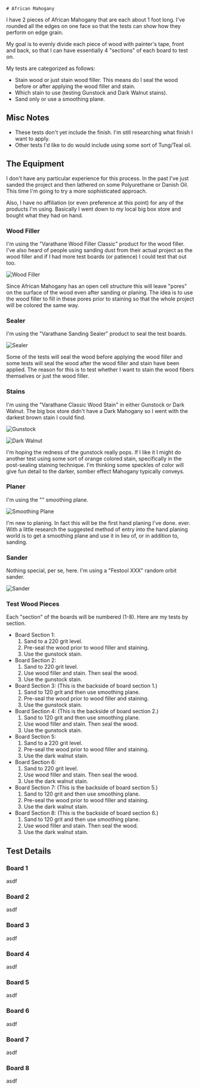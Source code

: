
    # African Mahogany

I have 2 pieces of African Mahogany that are each about 1 foot long.  I've rounded all the edges on one face so that the
tests can show how they perform on edge grain.

My goal is to evenly divide each piece of wood with painter's tape, front and back, so that I can have essentially 4 
"sections" of each board to test on.

My tests are categorized as follows:
* Stain wood or just stain wood filler.  This means do I seal the wood before or after applying the wood filler and
stain.
* Which stain to use (testing Gunstock and Dark Walnut stains).
* Sand only or use a smoothing plane.

## Misc Notes
- These tests don't yet include the finish.  I'm still researching what finish I want to apply.
- Other tests I'd like to do would include using some sort of Tung/Teal oil.

## The Equipment
I don't have any particular experience for this process.  In the past I've just sanded the project and then lathered on
some Polyurethane or Danish Oil.  This time I'm going to try a more sophisticated approach.

Also, I have no affiliation (or even preference at this point) for any of the products I'm using.  Basically I went down
to my local big box store and bought what they had on hand.

### Wood Filler
I'm using the "Varathane Wood Filler Classic" product for the wood filler.  I've also heard of people using sanding dust
from their actual project as the wood filler and if I had more test boards (or patience) I could test that out too.

![Wood Filler](/.images/wood-filler.png)

Since African Mahogany has an open cell structure this will leave "pores" on the surface of the wood even after sanding
or planing.  The idea is to use the wood filler to fill in these pores prior to staining so that the whole project will
be colored the same way.

### Sealer
I'm using the "Varathane Sanding Sealer" product to seal the test boards.

![Sealer](/.images/wood_sealer.png)

Some of the tests will seal the wood before applying the wood filler and some tests will seal the wood after the wood 
filler and stain have been applied.  The reason for this is to test whether I want to stain the wood fibers themselves
or just the wood filler.

### Stains
I'm using the "Varathane Classic Wood Stain" in either Gunstock or Dark Walnut.  The big box store didn't have a Dark
Mahogany so I went with the darkest brown stain I could find.

![Gunstock](/.images/stain_gunstock.png)

![Dark Walnut](/.images/stain_dark-walnut.png)

I'm hoping the redness of the gunstock really pops.  If I like it I might do another test using some sort of orange
colored stain, specifically in the post-sealing staining technique.  I'm thinking some speckles of color will give fun
detail to the darker, somber effect Mahogany typically conveys.

### Planer
I'm using the "" smoothing plane.

![Smoothing Plane](/.images/smoothing-plane.png)

I'm new to planing.  In fact this will be the first hand planing I've done. ever.  With a little research the
suggested method of entry into the hand planing world is to get a smoothing plane and use it in lieu of, or in addition
to, sanding.

### Sander
Nothing special, per se, here.  I'm using a "Festool XXX" random orbit sander.

![Sander](/.images/sander.png)

### Test Wood Pieces
Each "section" of the boards will be numbered (1-8).  Here are my tests by section.
* Board Section 1:
  1. Sand to a 220 grit level.
  1. Pre-seal the wood prior to wood filler and staining.
  1. Use the gunstock stain.
* Board Section 2:
  1. Sand to 220 grit level.
  1. Use wood filler and stain.  Then seal the wood.
  1. Use the gunstock stain.
* Board Section 3: (This is the backside of board section 1.)
  1. Sand to 120 grit and then use smoothing plane.
  1. Pre-seal the wood prior to wood filler and staining.
  1. Use the gunstock stain.
* Board Section 4: (This is the backside of board section 2.)
  1. Sand to 120 grit and then use smoothing plane.
  1. Use wood filler and stain.  Then seal the wood.
  1. Use the gunstock stain.
* Board Section 5:
  1. Sand to a 220 grit level.
  1. Pre-seal the wood prior to wood filler and staining.
  1. Use the dark walnut stain.
* Board Section 6:
  1. Sand to 220 grit level.
  1. Use wood filler and stain.  Then seal the wood.
  1. Use the dark walnut stain.
* Board Section 7: (This is the backside of board section 5.)
  1. Sand to 120 grit and then use smoothing plane.
  1. Pre-seal the wood prior to wood filler and staining.
  1. Use the dark walnut stain.
* Board Section 8: (This is the backside of board section 6.)
  1. Sand to 120 grit and then use smoothing plane.
  1. Use wood filler and stain.  Then seal the wood.
  1. Use the dark walnut stain.

## Test Details

### Board 1
asdf

### Board 2
asdf

### Board 3
asdf

### Board 4
asdf

### Board 5
asdf

### Board 6
asdf

### Board 7
asdf

### Board 8
asdf
